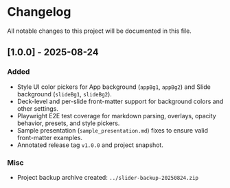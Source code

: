 # Changelog

All notable changes to this project will be documented in this file.

## [1.0.0] - 2025-08-24
### Added
- Style UI color pickers for App background (`appBg1`, `appBg2`) and Slide background (`slideBg1`, `slideBg2`).
- Deck-level and per-slide front-matter support for background colors and other settings.
- Playwright E2E test coverage for markdown parsing, overlays, opacity behavior, presets, and style pickers.
- Sample presentation (`sample_presentation.md`) fixes to ensure valid front-matter examples.
- Annotated release tag `v1.0.0` and project snapshot.

### Misc
- Project backup archive created: `../slider-backup-20250824.zip`

